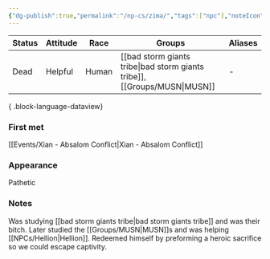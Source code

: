 ```yaml
---
{"dg-publish":true,"permalink":"/np-cs/zima/","tags":["npc"],"noteIcon":"npc","created":"2024-01-06T14:10:33.098+01:00","updated":"2024-01-08T23:27:40.433+01:00"}
---
```


| Status | Attitude | Race  | Groups                               | Aliases |
| ------ | -------- | ----- | ------------------------------------ | ------- |
| Dead   | Helpful  | Human | [[bad storm giants tribe\|bad storm giants tribe]], [[Groups/MUSN\|MUSN]] | \-      |

{ .block-language-dataview}
### First met
[[Events/Xian - Absalom Conflict\|Xian - Absalom Conflict]]
### Appearance
Pathetic 
### Notes
Was studying [[bad storm giants tribe\|bad storm giants tribe]] and was their bitch.
Later studied the [[Groups/MUSN\|MUSN]]s and was helping [[NPCs/Hellion\|Hellion]]. 
Redeemed himself by preforming a heroic sacrifice so we could escape captivity. 